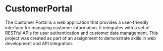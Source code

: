 # CustomerPortal
The Customer Portal is a web application that provides a user-friendly interface for managing customer information. It integrates with a set of RESTful APIs for user authentication and customer data management. This project was created as part of an assignment to demonstrate skills in web development and API integration.
